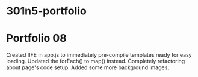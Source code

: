 # 301n5-portfolio


# Portfolio 08

Created IIFE in app.js to immediately pre-compile templates ready for easy loading. Updated the forEach() to map() instead. Completely refactoring about page's code setup. Added some more background images.
